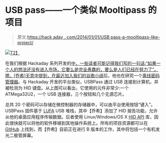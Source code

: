 # USB pass——一个类似 Mooltipass 的项目

> 原文:[https://hack aday . com/2014/01/01/USB pass-a-mooltipass-like-project/](https://hackaday.com/2014/01/01/usbpass-a-mooltipass-like-project/)

[![](../Images/5b7eed27b8b6f3cda3d2bfe41599e085.png)T2】](http://hackaday.com/wp-content/uploads/2013/12/reva_built.png)

在我们根据 Hackaday 系列开发的[中，一些读者可能记得我们写的一句话:“如果一个人的想法还没有进入市场，它要么是完全愚蠢的，要么是人们已经在努力了”。嗯，[乔希]无意中提到，在最近加入我们的](http://hackaday.com/tag/developed-on-hackaday/)[谷歌小组](https://groups.google.com/forum/#!forum/mooltipass)后，他也在研究一个[离线密码管理器](http://sroz.net/projects/usbpass/)。与 Hackaday 开发的平台类似，USBPass 通过 USB 连接到计算机，并被检测为 HID 键盘。从上图可以看出，它使用的元件非常少:一个 ATMega32U2，一个 USB 连接器，三个按钮和几个无源芯片。

总共 20 个密码可以存储在微控制器的存储器中，可以由平台使用按钮“键入”。USBPass 固件基于 [LUFA](http://www.fourwalledcubicle.com/LUFA.php) USB 堆栈，其中【乔希】添加了 HID 报告功能，允许从他的桌面应用程序传输数据。后者使用 Linux/Windows/OS X [HID API](http://www.signal11.us/oss/hidapi/) 库，因此很快就可以将他的软件移植到其他操作系统上。所有的项目资源都可以在 [GitHub](https://github.com/jnwatts/USBPass) 上找到，而【乔希】目前正在进行 B 版本的工作，其中将包括一个有机发光二极管屏幕。